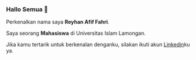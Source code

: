 ### Hallo Semua 👋

Perkenalkan nama saya **Reyhan Afif Fahri**.<br>

Saya seorang **Mahasiswa** di Universitas Islam Lamongan.<br>

Jika kamu tertarik untuk berkenalan denganku, silakan ikuti akun [Linkedin](https://www.linkedin.com/in/reyhan-afif-fahri-7b4072220/)ku ya.
